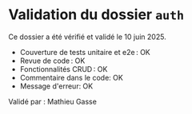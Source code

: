 # Validation du dossier `auth`

Ce dossier a été vérifié et validé le 10 juin 2025.

- Couverture de tests unitaire et e2e : OK
- Revue de code : OK
- Fonctionnalités CRUD : OK
- Commentaire dans le code: OK
- Message d'erreur: OK

Validé par : Mathieu Gasse